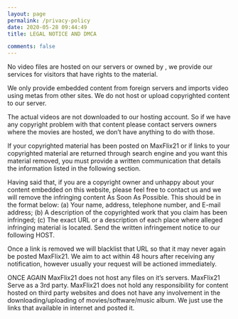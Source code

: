 ```yaml
---
layout: page
permalink: /privacy-policy
date: 2020-05-28 09:44:49
title: LEGAL NOTICE AND DMCA

comments: false
---
```

No video files are hosted on our servers or owned by , we provide our services for visitors that have rights to the material.

We only provide embedded content from foreign servers and imports video using metas from other sites. We do not host or upload copyrighted content to our server.

The actual videos are not downloaded to our hosting account. So if we have any copyright problem with that content please contact servers owners where the movies are hosted, we don’t have anything to do with those.

If your copyrighted material has been posted on MaxFlix21 or if links to your copyrighted material are returned through search engine and you want this material removed, you must provide a written communication that details the information listed in the following section.

Having said that, if you are a copyright owner and unhappy about your content embedded on this website, please feel free to contact us and we will remove the infringing content As Soon As Possible.
This should be in the format below:
(a) Your name, address, telephone number, and E-mail address;
(b) A description of the copyrighted work that you claim has been infringed;
(c) The exact URL or a description of each place where alleged infringing material is located.
Send the written infringement notice to our following HOST.

Once a link is removed we will blacklist that URL so that it may never again be posted MaxFlix21.
We aim to act within 48 hours after receiving any notification, however usually your request will be actioned immediately.

ONCE AGAIN MaxFlix21 does not host any files on it’s servers. MaxFlix21 Serve as a 3rd party. MaxFlix21 does not hold any responsibility for content hosted on third party websites and does not have any involvement in the downloading/uploading of movies/software/music album. We just use the links that available in internet and posted it.
